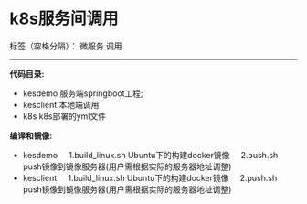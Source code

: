 # k8s服务间调用

标签（空格分隔）： 微服务 调用

---

**代码目录:**

 - kesdemo 服务端springboot工程;
 - kesclient 本地端调用
 - k8s k8s部署的yml文件

**编译和镜像:**
- kesdemo
&nbsp;&nbsp;&nbsp;&nbsp;1.build_linux.sh Ubuntu下的构建docker镜像
&nbsp;&nbsp;&nbsp;&nbsp;2.push.sh push镜像到镜像服务器(用户需根据实际的服务器地址调整)
- kesclient
&nbsp;&nbsp;&nbsp;&nbsp;1.build_linux.sh Ubuntu下的构建docker镜像
&nbsp;&nbsp;&nbsp;&nbsp;2.push.sh push镜像到镜像服务器(用户需根据实际的服务器地址调整)
